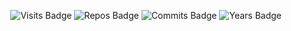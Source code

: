 <p align="right">
  <img src="https://badges.pufler.dev/visits/Alextibtab/Alextibtab" alt="Visits Badge">
  <img src="https://badges.pufler.dev/repos/Alextibtab/" alt="Repos Badge">
  <img src="https://badges.pufler.dev/commits/all/Alextibtab/" alt="Commits Badge">
  <img src="https://badges.pufler.dev/years/Alextibtab/" alt="Years Badge">
</p>
